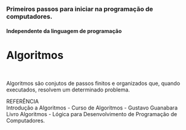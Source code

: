 <h3>Primeiros passos para iniciar na programação de computadores.<br></h3> <h4>Independente da linguagem de programação</h4>

<h1>Algoritmos</h1><br>
<p>Algoritmos são conjutos de passos finitos e organizados que, quando executados, resolvem um determinado problema.</p>

<p>REFERÊNCIA<br>
  Introdução a Algoritmos - Curso de Algoritmos - Gustavo Guanabara<br>
  Livro Algoritmos - Lógica para Desenvolvimento de Programação de Computadores.</p>
